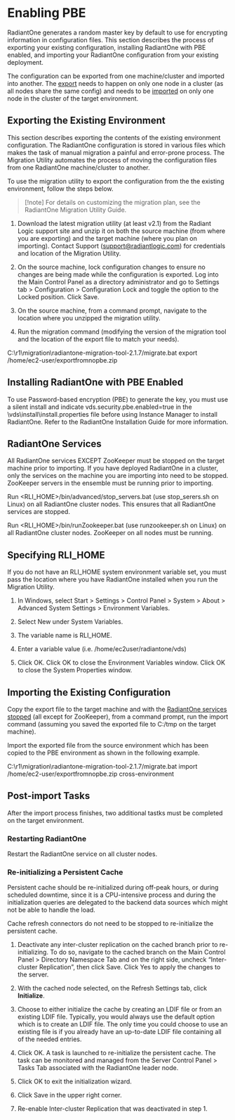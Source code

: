 # Enabling PBE

RadiantOne generates a random master key by default to use for encrypting information in configuration files. This section describes the process of exporting your existing configuration, installing RadiantOne with PBE enabled, and importing your RadiantOne configuration from your existing deployment.

The configuration can be exported from one machine/cluster and imported into another. The [export](#exporting-the-existing-environment) needs to happen on only one node in a cluster (as all nodes share the same config) and needs to be [imported](#importing-the-existing-configuration) on only one node in the cluster of the target environment.

## Exporting the Existing Environment

This section describes exporting the contents of the existing environment configuration. The RadiantOne configuration is stored in various files which makes the task of manual migration a painful and error-prone process. The Migration Utility automates the process of moving the configuration files from one RadiantOne machine/cluster to another. 

To use the migration utility to export the configuration from the the existing environment, follow the steps below. 

>[!note] For details on customizing the migration plan, see the RadiantOne Migration Utility Guide.

1. Download the latest migration utility (at least v2.1) from the Radiant Logic support site and unzip it on both the source machine (from where you are exporting) and the target machine (where you plan on importing). Contact Support (support@radiantlogic.com) for credentials and location of the Migration Utility.

2. On the source machine, lock configuration changes to ensure no changes are being made while the configuration is exported. Log into the Main Control Panel as a directory administrator and go to Settings tab > Configuration > Configuration Lock and toggle the option to the Locked position. Click Save.

3. On the source machine, from a command prompt, navigate to the location where you unzipped the migration utility.

4. Run the migration command (modifying the version of the migration tool and the location of the export file to match your needs).

C:\r1\migration\radiantone-migration-tool-2.1.7/migrate.bat export /home/ec2-user/exportfromnopbe.zip

## Installing RadiantOne with PBE Enabled

To use Password-based encryption (PBE) to generate the key, you must use a silent install and indicate vds.security.pbe.enabled=true in the \vds\install\install.properties file before using Instance Manager to install RadiantOne. Refer to the RadiantOne Installation Guide for more information.

## RadiantOne Services

All RadiantOne services EXCEPT ZooKeeper must be stopped on the target machine prior to importing. If you have deployed RadiantOne in a cluster, only the services on the machine you are importing into need to be stopped. ZooKeeper servers in the ensemble must be running prior to importing.

Run <RLI_HOME>/bin/advanced/stop_servers.bat (use stop_serers.sh on Linux) on all RadiantOne cluster nodes. This ensures that all RadiantOne services are stopped. 

Run <RLI_HOME>/bin/runZookeeper.bat (use runzookeeper.sh on Linux) on all RadiantOne cluster nodes. ZooKeeper on all nodes must be running.

## Specifying RLI_HOME

If you do not have an RLI_HOME system environment variable set, you must pass the location where you have RadiantOne installed when you run the Migration Utility.

1. In Windows, select Start > Settings > Control Panel > System > About > Advanced System Settings > Environment Variables. 

1. Select New under System Variables. 

1. The variable name is RLI_HOME.

1. Enter a variable value (i.e. /home/ec2user/radiantone/vds)

1. Click OK. Click OK to close the Environment Variables window. Click OK to close the System Properties window.

## Importing the Existing Configuration

Copy the export file to the target machine and with the [RadiantOne services stopped](#radiantone-services) (all except for ZooKeeper), from a command prompt, run the import command (assuming you saved the exported file to C:/tmp on the target machine).

Import the exported file from the source environment which has been copied to the PBE environment as shown in the following example.

C:\r1\migration\radiantone-migration-tool-2.1.7/migrate.bat import /home/ec2-user/exportfromnopbe.zip cross-environment

## Post-import Tasks

After the import process finishes, two additional tastks must be completed on the target environment.

### Restarting RadiantOne

Restart the RadiantOne service on all cluster nodes.

### Re-initializing a Persistent Cache

Persistent cache should be re-initialized during off-peak hours, or during scheduled downtime, since it is a CPU-intensive process and during the initialization queries are delegated to the backend data sources which might not be able to handle the load.

Cache refresh connectors do not need to be stopped to re-initialize the persistent cache.

1. Deactivate any inter-cluster replication on the cached branch prior to re-initializing. To do so, navigate to the cached branch on the Main Control Panel > Directory Namespace Tab and on the right side, uncheck “Inter-cluster Replication”, then click Save. Click Yes to apply the changes to the server.

2. With the cached node selected, on the Refresh Settings tab, click **Initialize**.

3. Choose to either initialize the cache by creating an LDIF file or from an existing LDIF file. Typically, you would always use the default option which is to create an LDIF file. The only time you could choose to use an existing file is if you already have an up-to-date LDIF file containing all of the needed entries.

4. Click OK. A task is launched to re-initialize the persistent cache. The task can be monitored and managed from the Server Control Panel > Tasks Tab associated with the RadiantOne leader node.

5. Click OK to exit the initialization wizard.

6. Click Save in the upper right corner.

7. Re-enable Inter-cluster Replication that was deactivated in step 1.